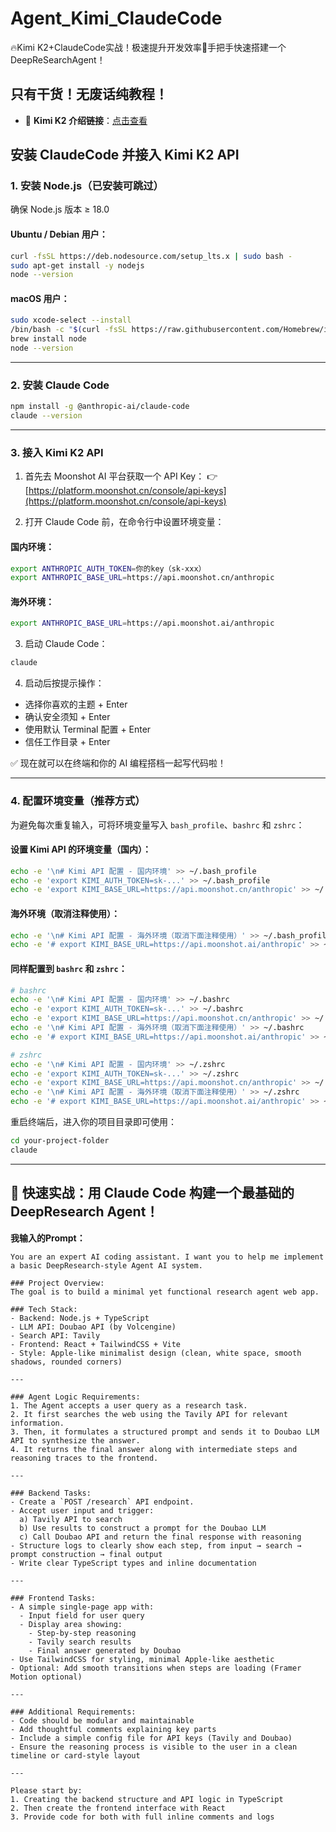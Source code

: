 # Agent_Kimi_ClaudeCode
🔥Kimi K2+ClaudeCode实战！极速提升开发效率🚀手把手快速搭建一个DeepReSearchAgent！
## 只有干货！无废话纯教程！

* 📄 **Kimi K2 介绍链接**：[点击查看](https://mp.weixin.qq.com/s/2RPmHf_8KqIjXbY5jLdztQ)

##  安装 ClaudeCode 并接入 Kimi K2 API

### 1. 安装 Node.js（已安装可跳过）

确保 Node.js 版本 ≥ 18.0

#### Ubuntu / Debian 用户：

```bash
curl -fsSL https://deb.nodesource.com/setup_lts.x | sudo bash -
sudo apt-get install -y nodejs
node --version
```

#### macOS 用户：

```bash
sudo xcode-select --install
/bin/bash -c "$(curl -fsSL https://raw.githubusercontent.com/Homebrew/install/HEAD/install.sh)"
brew install node
node --version
```

---

### 2. 安装 Claude Code

```bash
npm install -g @anthropic-ai/claude-code
claude --version
```

---

### 3. 接入 Kimi K2 API

1. 首先去 Moonshot AI 平台获取一个 API Key：
   👉 [https://platform.moonshot.cn/console/api-keys](https://platform.moonshot.cn/console/api-keys)

2. 打开 Claude Code 前，在命令行中设置环境变量：

#### 国内环境：

```bash
export ANTHROPIC_AUTH_TOKEN=你的key（sk-xxx）
export ANTHROPIC_BASE_URL=https://api.moonshot.cn/anthropic
```

#### 海外环境：

```bash
export ANTHROPIC_BASE_URL=https://api.moonshot.ai/anthropic
```

3. 启动 Claude Code：

```bash
claude
```

4. 启动后按提示操作：

* 选择你喜欢的主题 + Enter
* 确认安全须知 + Enter
* 使用默认 Terminal 配置 + Enter
* 信任工作目录 + Enter

✅ 现在就可以在终端和你的 AI 编程搭档一起写代码啦！

---

### 4. 配置环境变量（推荐方式）

为避免每次重复输入，可将环境变量写入 `bash_profile`、`bashrc` 和 `zshrc`：

#### 设置 Kimi API 的环境变量（国内）：

```bash
echo -e '\n# Kimi API 配置 - 国内环境' >> ~/.bash_profile
echo -e 'export KIMI_AUTH_TOKEN=sk-...' >> ~/.bash_profile
echo -e 'export KIMI_BASE_URL=https://api.moonshot.cn/anthropic' >> ~/.bash_profile
```

#### 海外环境（取消注释使用）：

```bash
echo -e '\n# Kimi API 配置 - 海外环境（取消下面注释使用）' >> ~/.bash_profile
echo -e '# export KIMI_BASE_URL=https://api.moonshot.ai/anthropic' >> ~/.bash_profile
```

#### 同样配置到 `bashrc` 和 `zshrc`：

```bash
# bashrc
echo -e '\n# Kimi API 配置 - 国内环境' >> ~/.bashrc
echo -e 'export KIMI_AUTH_TOKEN=sk-...' >> ~/.bashrc
echo -e 'export KIMI_BASE_URL=https://api.moonshot.cn/anthropic' >> ~/.bashrc
echo -e '\n# Kimi API 配置 - 海外环境（取消下面注释使用）' >> ~/.bashrc
echo -e '# export KIMI_BASE_URL=https://api.moonshot.ai/anthropic' >> ~/.bashrc

# zshrc
echo -e '\n# Kimi API 配置 - 国内环境' >> ~/.zshrc
echo -e 'export KIMI_AUTH_TOKEN=sk-...' >> ~/.zshrc
echo -e 'export KIMI_BASE_URL=https://api.moonshot.cn/anthropic' >> ~/.zshrc
echo -e '\n# Kimi API 配置 - 海外环境（取消下面注释使用）' >> ~/.zshrc
echo -e '# export KIMI_BASE_URL=https://api.moonshot.ai/anthropic' >> ~/.zshrc
```

重启终端后，进入你的项目目录即可使用：

```bash
cd your-project-folder
claude
```

---

## 🚀 快速实战：用 Claude Code 构建一个最基础的 DeepResearch Agent！

**我输入的Prompt：**

```text
You are an expert AI coding assistant. I want you to help me implement a basic DeepResearch-style Agent AI system.

### Project Overview:
The goal is to build a minimal yet functional research agent web app.

### Tech Stack:
- Backend: Node.js + TypeScript
- LLM API: Doubao API (by Volcengine)
- Search API: Tavily
- Frontend: React + TailwindCSS + Vite
- Style: Apple-like minimalist design (clean, white space, smooth shadows, rounded corners)

---

### Agent Logic Requirements:
1. The Agent accepts a user query as a research task.
2. It first searches the web using the Tavily API for relevant information.
3. Then, it formulates a structured prompt and sends it to Doubao LLM API to synthesize the answer.
4. It returns the final answer along with intermediate steps and reasoning traces to the frontend.

---

### Backend Tasks:
- Create a `POST /research` API endpoint.
- Accept user input and trigger:
  a) Tavily API to search
  b) Use results to construct a prompt for the Doubao LLM
  c) Call Doubao API and return the final response with reasoning
- Structure logs to clearly show each step, from input → search → prompt construction → final output
- Write clear TypeScript types and inline documentation

---

### Frontend Tasks:
- A simple single-page app with:
  - Input field for user query
  - Display area showing:
    - Step-by-step reasoning
    - Tavily search results
    - Final answer generated by Doubao
- Use TailwindCSS for styling, minimal Apple-like aesthetic
- Optional: Add smooth transitions when steps are loading (Framer Motion optional)

---

### Additional Requirements:
- Code should be modular and maintainable
- Add thoughtful comments explaining key parts
- Include a simple config file for API keys (Tavily and Doubao)
- Ensure the reasoning process is visible to the user in a clean timeline or card-style layout

---

Please start by:
1. Creating the backend structure and API logic in TypeScript
2. Then create the frontend interface with React
3. Provide code for both with full inline comments and logs

```
